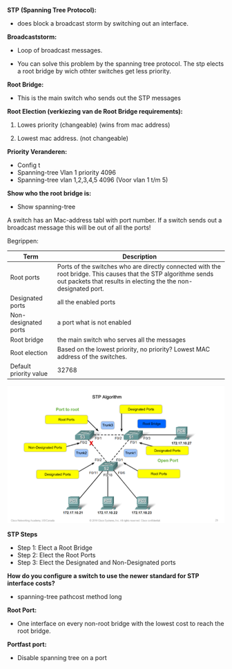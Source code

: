 

**STP** **(Spanning Tree Protocol):** 

- does block a broadcast storm by switching out an interface. 

 

**Broadcaststorm:** 

- Loop of broadcast messages. 

- You can solve this problem by the spanning tree protocol. The stp elects a root bridge by wich othter switches get less priority. 

  

**Root Bridge:** 

- This is the main switch who sends out the STP messages

 

**Root Election (verkiezing van de Root Bridge requirements):** 

1. Lowes priority (changeable) (wins from mac address) 

2. Lowest mac address. (not changeable) 

 

**Priority Veranderen:** 

- Config t 
- Spanning-tree Vlan 1 priority 4096 
- Spanning-tree vlan 1,2,3,4,5 4096 (Voor vlan 1 t/m 5) 

 

**Show who the root bridge is:**

- Show spanning-tree 

 

A switch has an Mac-address tabl with port number. If a switch sends out a broadcast message this will be out of all the ports!

 

Begrippen: 

| Term                   | Description                                                  |
| ---------------------- | ------------------------------------------------------------ |
| Root ports             | Ports of the switches who are directly connected with the root bridge. This causes that the STP algorithme sends out packets that results in electing the the non-designated port. |
| Designated ports       | all the enabled ports                                        |
| Non-designated ports   | a port what is not enabled                                   |
| Root bridge            | the main switch who serves all the messages                  |
| Root election          | Based on the lowest priority, no priority? Lowest MAC address of the switches. |
| Default priority value | 32768                                                        |

![image-20210325133039322](images/stp/image-20210325133039322.png)

**STP Steps** 

- Step 1: Elect a Root Bridge 
- Step 2: Elect the Root Ports 
- Step 3: Elect the Designated and Non-Designated ports 

**How do you configure a switch to use the newer standard for STP interface costs?**

- spanning-tree pathcost method long

**Root Port:**

- One interface on every non-root bridge with the lowest cost to reach the root bridge.



**Portfast port:**

- Disable spanning tree on a port
